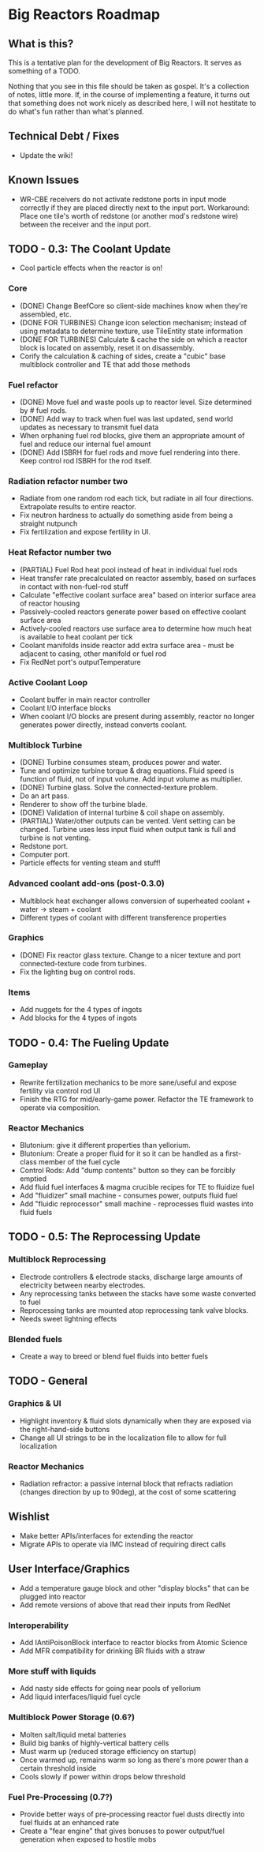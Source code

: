 Big Reactors Roadmap
====================

What is this?
-------------

This is a tentative plan for the development of Big Reactors. It serves as something of a TODO.

Nothing that you see in this file should be taken as gospel. It's a collection of notes, little more. If, in the course of implementing a feature, it turns out that something does not work nicely as described here, I will not hestitate to do what's fun rather than what's planned.

Technical Debt / Fixes
----------------------
- Update the wiki!

Known Issues
------------
- WR-CBE receivers do not activate redstone ports in input mode correctly if they are placed directly next to the input port. Workaround: Place one tile's worth of redstone (or another mod's redstone wire) between the receiver and the input port.

TODO - 0.3: The Coolant Update
------------------------------
- Cool particle effects when the reactor is on!

### Core
- (DONE) Change BeefCore so client-side machines know when they're assembled, etc.
- (DONE FOR TURBINES) Change icon selection mechanism; instead of using metadata to determine texture, use TileEntity state information
- (DONE FOR TURBINES) Calculate & cache the side on which a reactor block is located on assembly, reset it on disassembly.
- Corify the calculation & caching of sides, create a "cubic" base multiblock controller and TE that add those methods

### Fuel refactor
- (DONE) Move fuel and waste pools up to reactor level. Size determined by # fuel rods.
- (DONE) Add way to track when fuel was last updated, send world updates as necessary to transmit fuel data
- When orphaning fuel rod blocks, give them an appropriate amount of fuel and reduce our internal fuel amount
- (DONE) Add ISBRH for fuel rods and move fuel rendering into there. Keep control rod ISBRH for the rod itself.

### Radiation refactor number two
- Radiate from one random rod each tick, but radiate in all four directions. Extrapolate results to entire reactor.
- Fix neutron hardness to actually do something aside from being a straight nutpunch
- Fix fertilization and expose fertility in UI.

### Heat Refactor number two
- (PARTIAL) Fuel Rod heat pool instead of heat in individual fuel rods
- Heat transfer rate precalculated on reactor assembly, based on surfaces in contact with non-fuel-rod stuff
- Calculate "effective coolant surface area" based on interior surface area of reactor housing
- Passively-cooled reactors generate power based on effective coolant surface area
- Actively-cooled reactors use surface area to determine how much heat is available to heat coolant per tick
- Coolant manifolds inside reactor add extra surface area - must be adjacent to casing, other manifold or fuel rod
- Fix RedNet port's outputTemperature

### Active Coolant Loop
- Coolant buffer in main reactor controller
- Coolant I/O interface blocks
- When coolant I/O blocks are present during assembly, reactor no longer generates power directly, instead converts coolant.

### Multiblock Turbine
- (DONE) Turbine consumes steam, produces power and water.
- Tune and optimize turbine torque & drag equations. Fluid speed is function of fluid, not of input volume. Add input volume as multiplier.
- (DONE) Turbine glass. Solve the connected-texture problem.
- Do an art pass.
- Renderer to show off the turbine blade.
- (DONE) Validation of internal turbine & coil shape on assembly.
- (PARTIAL) Water/other outputs can be vented. Vent setting can be changed. Turbine uses less input fluid when output tank is full and turbine is not venting.
- Redstone port.
- Computer port.
- Particle effects for venting steam and stuff!

### Advanced coolant add-ons (post-0.3.0)
- Multiblock heat exchanger allows conversion of superheated coolant + water -> steam + coolant
- Different types of coolant with different transference properties

### Graphics
- (DONE) Fix reactor glass texture. Change to a nicer texture and port connected-texture code from turbines.
- Fix the lighting bug on control rods.

### Items
- Add nuggets for the 4 types of ingots
- Add blocks for the 4 types of ingots

TODO - 0.4: The Fueling Update
------------------------------
### Gameplay
- Rewrite fertilization mechanics to be more sane/useful and expose fertility via control rod UI
- Finish the RTG for mid/early-game power. Refactor the TE framework to operate via composition.

### Reactor Mechanics
- Blutonium: give it different properties than yellorium.
- Blutonium: Create a proper fluid for it so it can be handled as a first-class member of the fuel cycle
- Control Rods: Add "dump contents" button so they can be forcibly emptied
- Add fluid fuel interfaces & magma crucible recipes for TE to fluidize fuel
- Add "fluidizer" small machine - consumes power, outputs fluid fuel
- Add "fluidic reprocessor" small machine - reprocesses fluid wastes into fluid fuels

TODO - 0.5: The Reprocessing Update
-----------------------------------
### Multiblock Reprocessing
- Electrode controllers & electrode stacks, discharge large amounts of electricity between nearby electrodes.
- Any reprocessing tanks between the stacks have some waste converted to fuel
- Reprocessing tanks are mounted atop reprocessing tank valve blocks.
- Needs sweet lightning effects

### Blended fuels
- Create a way to breed or blend fuel fluids into better fuels

TODO - General
--------------

### Graphics & UI
- Highlight inventory & fluid slots dynamically when they are exposed via the right-hand-side buttons
- Change all UI strings to be in the localization file to allow for full localization

### Reactor Mechanics
- Radiation refractor: a passive internal block that refracts radiation (changes direction by up to 90deg), at the cost of some scattering

Wishlist
--------
- Make better APIs/interfaces for extending the reactor
- Migrate APIs to operate via IMC instead of requiring direct calls

## User Interface/Graphics
- Add a temperature gauge block and other "display blocks" that can be plugged into reactor
- Add remote versions of above that read their inputs from RedNet

### Interoperability
- Add IAntiPoisonBlock interface to reactor blocks from Atomic Science
- Add MFR compatibility for drinking BR fluids with a straw

### More stuff with liquids
- Add nasty side effects for going near pools of yellorium
- Add liquid interfaces/liquid fuel cycle

### Multiblock Power Storage (0.6?)
- Molten salt/liquid metal batteries
- Build big banks of highly-vertical battery cells
- Must warm up (reduced storage efficiency on startup)
- Once warmed up, remains warm so long as there's more power than a certain threshold inside
- Cools slowly if power within drops below threshold

### Fuel Pre-Processing (0.7?)
- Provide better ways of pre-processing reactor fuel dusts directly into fuel fluids at an enhanced rate
- Create a "fear engine" that gives bonuses to power output/fuel generation when exposed to hostile mobs